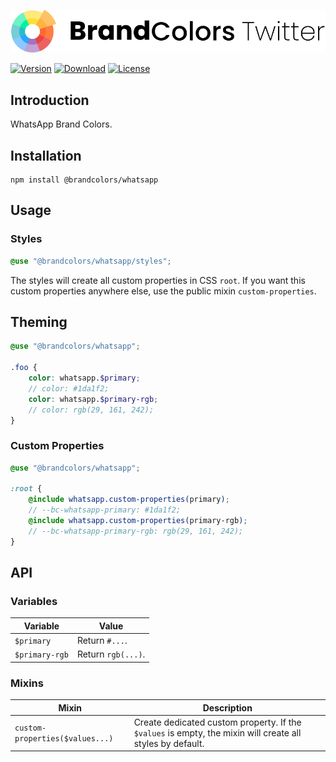 <div align="center">

![Brand Colors WhatsApp](.github/logo.svg)

</div>

[![Version](https://flat.badgen.net/npm/v/@brandcolors/whatsapp)](https://www.npmjs.com/package/@brandcolors/whatsapp)
[![Download](https://flat.badgen.net/npm/dt/@brandcolors/whatsapp)](https://www.npmjs.com/package/@brandcolors/whatsapp)
[![License](https://flat.badgen.net/npm/license/@brandcolors/whatsapp)](https://www.npmjs.com/package/@brandcolors/whatsapp)

## Introduction

WhatsApp Brand Colors.

## Installation

```shell
npm install @brandcolors/whatsapp
```

## Usage

### Styles

<block-code>

```scss
@use "@brandcolors/whatsapp/styles";
```

</block-code>

The styles will create all custom properties in CSS `root`. If you want this custom properties anywhere else, use the
public mixin `custom-properties`.

## Theming

```scss
@use "@brandcolors/whatsapp";

.foo {
    color: whatsapp.$primary;
    // color: #1da1f2;
    color: whatsapp.$primary-rgb;
    // color: rgb(29, 161, 242);
}
```

### Custom Properties

```scss
@use "@brandcolors/whatsapp";

:root {
    @include whatsapp.custom-properties(primary);
    // --bc-whatsapp-primary: #1da1f2;
    @include whatsapp.custom-properties(primary-rgb);
    // --bc-whatsapp-primary-rgb: rgb(29, 161, 242);
}
```

## API

### Variables

| Variable | Value |
| --- | --- |
| `$primary` | Return `#...`. |
| `$primary-rgb` | Return `rgb(...)`. |

### Mixins

| Mixin | Description |
| --- | --- |
| `custom-properties($values...)` | Create dedicated custom property. If the `$values` is empty, the mixin will create all styles by default. |
